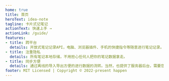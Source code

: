 ```yaml
---
home: true
title: 首页
heroText: idea-note
tagline: 卡片式记笔记
actionText: 快速上手 →
actionLink: /guide/
features:
- title: 跨平台
  details: 开放式笔记记录API，电脑、浏览器插件、手机的快捷指令等随意进行笔记记录。
- title: 注重隐私
  details: 所有笔记本地存储，不用担心任何人把你的笔记数据拿走。
- title: 同步方便
  details: 通过离线的导入导出方便的进行数据的流转。当然，也提供了服务器后台，需要您自己部署。
footer: MIT Licensed | Copyright © 2022-present happen
---
```

